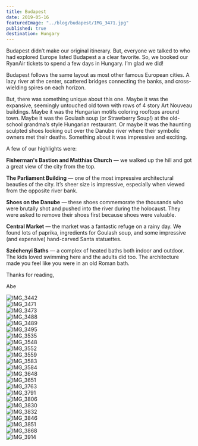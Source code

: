 ```yaml
---
title: Budapest
date: 2019-05-16
featuredImage: "../blog/budapest/IMG_3471.jpg"
published: true
destination: Hungary
---
```


Budapest didn’t make our original itinerary. But, everyone we talked to who had explored Europe listed Budapest a a clear favorite. So, we booked our RyanAir tickets to spend a few days in Hungary. I’m glad we did!

Budapest follows the same layout as most other famous European cities. A lazy river at the center, scattered bridges connecting the banks, and cross-wielding spires on each horizon.

But, there was something unique about this one. Maybe it was the expansive, seemingly untouched old town with rows of 4 story Art Nouveau buildings. Maybe it was the Hungarian motifs coloring rooftops around town. Maybe it was the Goulash soup (or Strawberry Soup!) at the old-school grandma’s style Hungarian restaurant. Or maybe it was the haunting sculpted shoes looking out over the Danube river where their symbolic owners met their deaths. Something about it was impressive and exciting.

A few of our highlights were:

**Fisherman's Bastion and Matthias Church** — we walked up the hill and got a great view of the city from the top.

**The Parliament Building** — one of the most impressive architectural beauties of the city. It’s sheer size is impressive, especially when viewed from the opposite river bank.

**Shoes on the Danube** — these shoes commemorate the thousands who were brutally shot and pushed into the river during the holocaust. They were asked to remove their shoes first because shoes were valuable.

**Central Market** — the market was a fantastic refuge on a rainy day. We found lots of paprika, ingredients for Goulash soup, and some impressive (and expensive) hand-carved Santa statuettes.

**Széchenyi Baths** — a complex of heated baths both indoor and outdoor. The kids loved swimming here and the adults did too. The architecture made you feel like you were in an old Roman bath.

Thanks for reading,

Abe


![IMG_3442](/IMG_3442.jpg)
</br>
![IMG_3471](/IMG_3471.jpg)
</br>
![IMG_3473](/IMG_3473.jpg)
</br>
![IMG_3488](/IMG_3488.jpg)
</br>
![IMG_3489](/IMG_3489.jpg)
</br>
![IMG_3495](/IMG_3495.jpg)
</br>
![IMG_3535](/IMG_3535.jpg)
</br>
![IMG_3548](/IMG_3548.jpg)
</br>
![IMG_3552](/IMG_3552.jpg)
</br>
![IMG_3559](/IMG_3559.jpg)
</br>
![IMG_3583](/IMG_3583.jpg)
</br>
![IMG_3584](/IMG_3584.jpg)
</br>
![IMG_3648](/IMG_3648.jpg)
</br>
![IMG_3651](/IMG_3651.jpg)
</br>
![IMG_3763](/IMG_3763.jpg)
</br>
![IMG_3791](/IMG_3791.jpg)
</br>
![IMG_3806](/IMG_3806.jpg)
</br>
![IMG_3830](/IMG_3830.jpg)
</br>
![IMG_3832](/IMG_3832.jpg)
</br>
![IMG_3846](/IMG_3846.jpg)
</br>
![IMG_3851](/IMG_3851.jpg)
</br>
![IMG_3868](/IMG_3868.jpg)
</br>
![IMG_3914](/IMG_3914.jpg)
